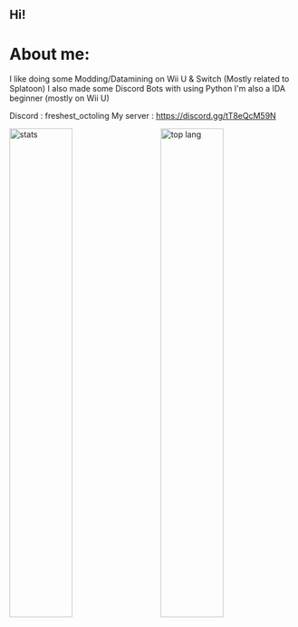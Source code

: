 ## Hi!

# About me:
I like doing some Modding/Datamining on Wii U & Switch (Mostly related to Splatoon)
I also made some Discord Bots with using Python
I'm also a IDA beginner (mostly on Wii U)

Discord : freshest_octoling
My server : https://discord.gg/tT8eQcM59N

<img alt="stats" align="left" width="47%" src="https://github-readme-stats.vercel.app/api?username=Freshestocto&show_icons=true&theme=radical"/>

<img alt="top lang" align="right" width="47%" src="https://github-readme-stats.vercel.app/api/top-langs/?username=Freshestocto"/>

<!--
**Freshestocto/Freshestocto** is a ✨ _special_ ✨ repository because its `README.md` (this file) appears on your GitHub profile.

Here are some ideas to get you started:

- 🔭 I’m currently working on ...
- 🌱 I’m currently learning ...
- 👯 I’m looking to collaborate on ...
- 🤔 I’m looking for help with ...
- 💬 Ask me about ...
- 📫 How to reach me: ...
- 😄 Pronouns: ...
- ⚡ Fun fact: ...
-->
